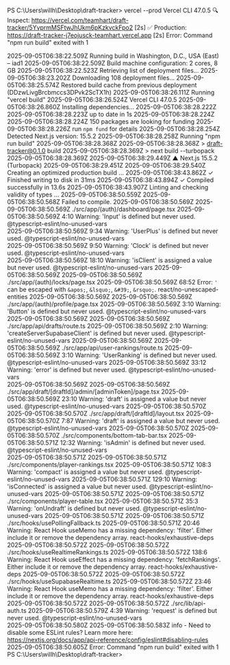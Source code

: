 PS C:\Users\willh\Desktop\draft-tracker> vercel --prod
Vercel CLI 47.0.5
🔍  Inspect: https://vercel.com/teamhart/draft-tracker/5YvprmMSFtwJhUkm6pKzkvckFpo2 [2s]
✅  Production: https://draft-tracker-j7eojusck-teamhart.vercel.app [2s]
Error: Command "npm run build" exited with 1

2025-09-05T06:38:22.509Z  Running build in Washington, D.C., USA (East) – iad1
2025-09-05T06:38:22.509Z  Build machine configuration: 2 cores, 8 GB
2025-09-05T06:38:22.523Z  Retrieving list of deployment files...
2025-09-05T06:38:23.202Z  Downloading 108 deployment files...
2025-09-05T06:38:25.574Z  Restored build cache from previous deployment (DDzwLivgBrcbmccs3DPvk2ScTX1h)
2025-09-05T06:38:26.111Z  Running "vercel build"
2025-09-05T06:38:26.524Z  Vercel CLI 47.0.5
2025-09-05T06:38:26.860Z  Installing dependencies...
2025-09-05T06:38:28.222Z
2025-09-05T06:38:28.223Z  up to date in 1s
2025-09-05T06:38:28.224Z
2025-09-05T06:38:28.224Z  150 packages are looking for funding
2025-09-05T06:38:28.226Z    run `npm fund` for details
2025-09-05T06:38:28.254Z  Detected Next.js version: 15.5.2
2025-09-05T06:38:28.258Z  Running "npm run build"
2025-09-05T06:38:28.368Z
2025-09-05T06:38:28.368Z  > draft-tracker@0.1.0 build
2025-09-05T06:38:28.369Z  > next build --turbopack
2025-09-05T06:38:28.369Z
2025-09-05T06:38:29.449Z     ▲ Next.js 15.5.2 (Turbopack)
2025-09-05T06:38:29.451Z
2025-09-05T06:38:29.540Z     Creating an optimized production build ...
2025-09-05T06:38:43.862Z   ✓ Finished writing to disk in 31ms
2025-09-05T06:38:43.894Z   ✓ Compiled successfully in 13.6s
2025-09-05T06:38:43.907Z     Linting and checking validity of types ...
2025-09-05T06:38:50.559Z
2025-09-05T06:38:50.568Z  Failed to compile.
2025-09-05T06:38:50.569Z
2025-09-05T06:38:50.569Z  ./src/app/(auth)/dashboard/page.tsx
2025-09-05T06:38:50.569Z  4:10  Warning: 'Input' is defined but never used.  @typescript-eslint/no-unused-vars     
2025-09-05T06:38:50.569Z  9:34  Warning: 'UserPlus' is defined but never used.  @typescript-eslint/no-unused-vars  
2025-09-05T06:38:50.569Z  9:50  Warning: 'Clock' is defined but never used.  @typescript-eslint/no-unused-vars     
2025-09-05T06:38:50.569Z  18:10  Warning: 'isClient' is assigned a value but never used.  @typescript-eslint/no-unused-vars
2025-09-05T06:38:50.569Z
2025-09-05T06:38:50.569Z  ./src/app/(auth)/locks/page.tsx
2025-09-05T06:38:50.569Z  68:52  Error: `'` can be escaped with `&apos;`, `&lsquo;`, `&#39;`, `&rsquo;`.  react/no-unescaped-entities
2025-09-05T06:38:50.569Z
2025-09-05T06:38:50.569Z  ./src/app/(auth)/profile/page.tsx
2025-09-05T06:38:50.569Z  3:10  Warning: 'Button' is defined but never used.  @typescript-eslint/no-unused-vars    
2025-09-05T06:38:50.569Z
2025-09-05T06:38:50.569Z  ./src/app/api/drafts/route.ts
2025-09-05T06:38:50.569Z  2:10  Warning: 'createServerSupabaseClient' is defined but never used.  @typescript-eslint/no-unused-vars
2025-09-05T06:38:50.569Z
2025-09-05T06:38:50.569Z  ./src/app/api/user-rankings/route.ts
2025-09-05T06:38:50.569Z  3:10  Warning: 'UserRanking' is defined but never used.  @typescript-eslint/no-unused-vars
2025-09-05T06:38:50.569Z  33:12  Warning: 'error' is defined but never used.  @typescript-eslint/no-unused-vars    
2025-09-05T06:38:50.569Z
2025-09-05T06:38:50.569Z  ./src/app/draft/[draftId]/admin/[adminToken]/page.tsx
2025-09-05T06:38:50.569Z  23:10  Warning: 'draft' is assigned a value but never used.  @typescript-eslint/no-unused-vars
2025-09-05T06:38:50.570Z
2025-09-05T06:38:50.570Z  ./src/app/draft/[draftId]/layout.tsx
2025-09-05T06:38:50.570Z  7:87  Warning: 'draft' is assigned a value but never used.  @typescript-eslint/no-unused-vars
2025-09-05T06:38:50.570Z
2025-09-05T06:38:50.570Z  ./src/components/bottom-tab-bar.tsx
2025-09-05T06:38:50.571Z  12:32  Warning: 'isAdmin' is defined but never used.  @typescript-eslint/no-unused-vars  
2025-09-05T06:38:50.571Z
2025-09-05T06:38:50.571Z  ./src/components/player-rankings.tsx
2025-09-05T06:38:50.571Z  108:3  Warning: 'compact' is assigned a value but never used.  @typescript-eslint/no-unused-vars
2025-09-05T06:38:50.571Z  129:10  Warning: 'isConnected' is assigned a value but never used.  @typescript-eslint/no-unused-vars
2025-09-05T06:38:50.571Z
2025-09-05T06:38:50.571Z  ./src/components/player-table.tsx
2025-09-05T06:38:50.571Z  35:3  Warning: 'onUndraft' is defined but never used.  @typescript-eslint/no-unused-vars 
2025-09-05T06:38:50.571Z
2025-09-05T06:38:50.571Z  ./src/hooks/usePollingFallback.ts
2025-09-05T06:38:50.571Z  20:46  Warning: React Hook useMemo has a missing dependency: 'filter'. Either include it or remove the dependency array.  react-hooks/exhaustive-deps
2025-09-05T06:38:50.572Z
2025-09-05T06:38:50.572Z  ./src/hooks/useRealtimeRankings.ts
2025-09-05T06:38:50.572Z  138:6  Warning: React Hook useEffect has a missing dependency: 'fetchRankings'. Either include it or remove the dependency array.  react-hooks/exhaustive-deps
2025-09-05T06:38:50.572Z
2025-09-05T06:38:50.572Z  ./src/hooks/useSupabaseRealtime.ts
2025-09-05T06:38:50.572Z  23:46  Warning: React Hook useMemo has a missing dependency: 'filter'. Either include it or remove the dependency array.  react-hooks/exhaustive-deps
2025-09-05T06:38:50.572Z
2025-09-05T06:38:50.572Z  ./src/lib/api-auth.ts
2025-09-05T06:38:50.579Z  4:39  Warning: 'request' is defined but never used.  @typescript-eslint/no-unused-vars   
2025-09-05T06:38:50.580Z
2025-09-05T06:38:50.583Z  info  - Need to disable some ESLint rules? Learn more here: https://nextjs.org/docs/app/api-reference/config/eslint#disabling-rules
2025-09-05T06:38:50.605Z  Error: Command "npm run build" exited with 1
PS C:\Users\willh\Desktop\draft-tracker> 